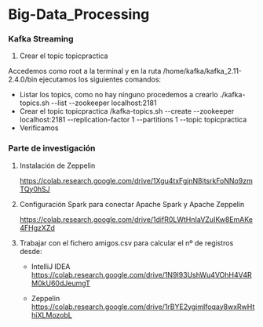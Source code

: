 # Big-Data_Processing

### Kafka Streaming

1. Crear el topic topicpractica

Accedemos como root a la terminal y en la ruta /home/kafka/kafka_2.11-2.4.0/bin ejecutamos los siguientes comandos:

- Listar los topics, como no hay ninguno procedemos a crearlo
  ./kafka-topics.sh --list --zookeeper localhost:2181
- Crear el topic topicpractica
  /kafka-topics.sh --create --zookeeper localhost:2181 --replication-factor 1 --partitions 1 --topic topicpractica
- Verificamos   


### Parte de investigación

1. Instalación de Zeppelin 

   https://colab.research.google.com/drive/1Xgu4txFgjnN8jtsrkFoNNo9zmTQy0hSJ

2. Configuración Spark para conectar Apache Spark y Apache Zeppelin

   https://colab.research.google.com/drive/1difR0LWtHnIaVZuIKw8EmAKe4FHgzXZd

3. Trabajar con el fichero amigos.csv para calcular el nº de registros desde:

   - IntelliJ IDEA https://colab.research.google.com/drive/1N9I93UshWu4VOhH4V4RM0kU60dJeumgT
   
   - Zeppelin      https://colab.research.google.com/drive/1rBYE2ygimIfoqay8wxRwHthiXLMozobL


